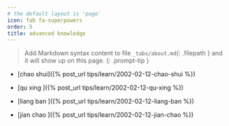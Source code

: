 ```yaml
---
# the default layout is 'page'
icon: fab fa-superpowers
order: 5
title: advanced knowledge
---
```


> Add Markdown syntax content to file `_tabs/about.md`{: .filepath } and it will show up on this page.
{: .prompt-tip }

- [chao shui]({% post_url tips/learn/2002-02-12-chao-shui %}) 
- [qu xing ]({% post_url tips/learn/2002-02-12-qu-xing %}) 
- [liang ban  ]({% post_url tips/learn/2002-02-12-liang-ban %}) 

- [jian chao ]({% post_url tips/learn/2002-02-12-jian-chao %}) 